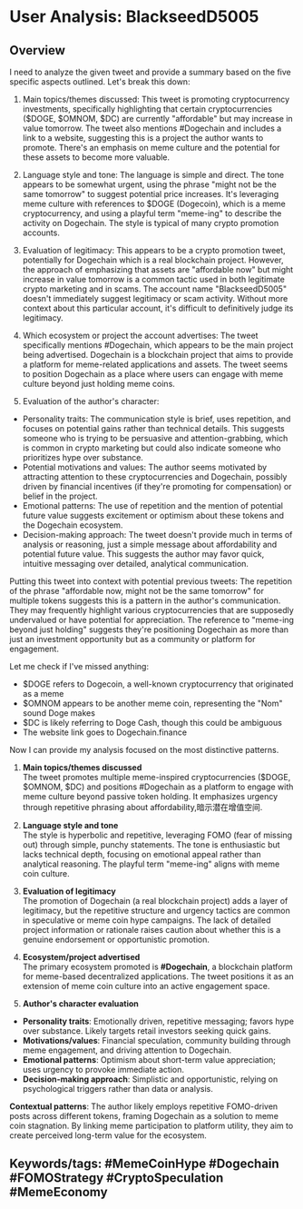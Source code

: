 # User Analysis: BlackseedD5005

## Overview

<think>
I need to analyze the given tweet and provide a summary based on the five specific aspects outlined. Let's break this down:

1. Main topics/themes discussed:
This tweet is promoting cryptocurrency investments, specifically highlighting that certain cryptocurrencies ($DOGE, $OMNOM, $DC) are currently "affordable" but may increase in value tomorrow. The tweet also mentions #Dogechain and includes a link to a website, suggesting this is a project the author wants to promote. There's an emphasis on meme culture and the potential for these assets to become more valuable.

2. Language style and tone:
The language is simple and direct. The tone appears to be somewhat urgent, using the phrase "might not be the same tomorrow" to suggest potential price increases. It's leveraging meme culture with references to $DOGE (Dogecoin), which is a meme cryptocurrency, and using a playful term "meme-ing" to describe the activity on Dogechain. The style is typical of many crypto promotion accounts.

3. Evaluation of legitimacy:
This appears to be a crypto promotion tweet, potentially for Dogechain which is a real blockchain project. However, the approach of emphasizing that assets are "affordable now" but might increase in value tomorrow is a common tactic used in both legitimate crypto marketing and in scams. The account name "BlackseedD5005" doesn't immediately suggest legitimacy or scam activity. Without more context about this particular account, it's difficult to definitively judge its legitimacy.

4. Which ecosystem or project the account advertises:
The tweet specifically mentions #Dogechain, which appears to be the main project being advertised. Dogechain is a blockchain project that aims to provide a platform for meme-related applications and assets. The tweet seems to position Dogechain as a place where users can engage with meme culture beyond just holding meme coins.

5. Evaluation of the author's character:
- Personality traits: The communication style is brief, uses repetition, and focuses on potential gains rather than technical details. This suggests someone who is trying to be persuasive and attention-grabbing, which is common in crypto marketing but could also indicate someone who prioritizes hype over substance.
- Potential motivations and values: The author seems motivated by attracting attention to these cryptocurrencies and Dogechain, possibly driven by financial incentives (if they're promoting for compensation) or belief in the project.
- Emotional patterns: The use of repetition and the mention of potential future value suggests excitement or optimism about these tokens and the Dogechain ecosystem.
- Decision-making approach: The tweet doesn't provide much in terms of analysis or reasoning, just a simple message about affordability and potential future value. This suggests the author may favor quick, intuitive messaging over detailed, analytical communication.

Putting this tweet into context with potential previous tweets:
The repetition of the phrase "affordable now, might not be the same tomorrow" for multiple tokens suggests this is a pattern in the author's communication. They may frequently highlight various cryptocurrencies that are supposedly undervalued or have potential for appreciation. The reference to "meme-ing beyond just holding" suggests they're positioning Dogechain as more than just an investment opportunity but as a community or platform for engagement.

Let me check if I've missed anything:
- $DOGE refers to Dogecoin, a well-known cryptocurrency that originated as a meme
- $OMNOM appears to be another meme coin, representing the "Nom" sound Doge makes
- $DC is likely referring to Doge Cash, though this could be ambiguous
- The website link goes to Dogechain.finance

Now I can provide my analysis focused on the most distinctive patterns.
</think>

1. **Main topics/themes discussed**  
The tweet promotes multiple meme-inspired cryptocurrencies ($DOGE, $OMNOM, $DC) and positions #Dogechain as a platform to engage with meme culture beyond passive token holding. It emphasizes urgency through repetitive phrasing about affordability,暗示潜在增值空间.

2. **Language style and tone**  
The style is hyperbolic and repetitive, leveraging FOMO (fear of missing out) through simple, punchy statements. The tone is enthusiastic but lacks technical depth, focusing on emotional appeal rather than analytical reasoning. The playful term "meme-ing" aligns with meme coin culture.

3. **Evaluation of legitimacy**  
The promotion of Dogechain (a real blockchain project) adds a layer of legitimacy, but the repetitive structure and urgency tactics are common in speculative or meme coin hype campaigns. The lack of detailed project information or rationale raises caution about whether this is a genuine endorsement or opportunistic promotion.

4. **Ecosystem/project advertised**  
The primary ecosystem promoted is **#Dogechain**, a blockchain platform for meme-based decentralized applications. The tweet positions it as an extension of meme coin culture into an active engagement space.

5. **Author's character evaluation**  
- **Personality traits**: Emotionally driven, repetitive messaging; favors hype over substance. Likely targets retail investors seeking quick gains.  
- **Motivations/values**: Financial speculation, community building through meme engagement, and driving attention to Dogechain.  
- **Emotional patterns**: Optimism about short-term value appreciation; uses urgency to provoke immediate action.  
- **Decision-making approach**: Simplistic and opportunistic, relying on psychological triggers rather than data or analysis.  

**Contextual patterns**: The author likely employs repetitive FOMO-driven posts across different tokens, framing Dogechain as a solution to meme coin stagnation. By linking meme participation to platform utility, they aim to create perceived long-term value for the ecosystem.

**Keywords/tags**: #MemeCoinHype #Dogechain #FOMOStrategy #CryptoSpeculation #MemeEconomy
---
